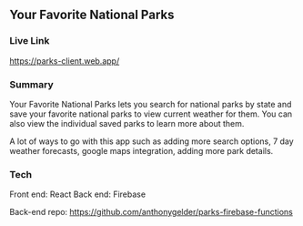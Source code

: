 ## Your Favorite National Parks

### Live Link
https://parks-client.web.app/

### Summary
Your Favorite National Parks lets you search for national parks by state and save your favorite national parks to view current weather for them. You can also view the individual saved parks to learn more about them.

A lot of ways to go with this app such as adding more search options, 7 day weather forecasts, google maps integration, adding more park details.

### Tech
Front end: React
Back end: Firebase 

Back-end repo: https://github.com/anthonygelder/parks-firebase-functions